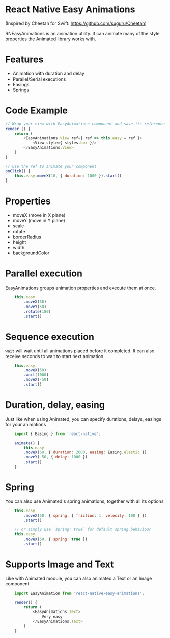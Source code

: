 # React Native Easy Animations
(Inspired by Cheetah for Swift: https://github.com/suguru/Cheetah)

RNEasyAnimations is an animation utility. It can animate many of the style properties the Animated library works with.

# Features
* Animation with duration and delay
* Parallel/Serial executions
* Easings
* Springs

# Code Example
```javascript
// Wrap your view with EasyAnimations component and save its reference
render () {
    return (
        <EasyAnimations.View ref={ ref => this.easy = ref }>
            <View style={ styles.box }/>
        </EasyAnimations.View>
    )
}

// Use the ref to animate your component
onClick() {
    this.easy.moveX(10, { duration: 1000 }).start()
}
```

# Properties

* moveX (move in X plane)
* moveY (move in Y plane)
* scale
* rotate
* borderRadius
* height
* width
* backgroundColor

# Parallel execution
EasyAnimations groups animation properties and execute them at once.

```javascript
    this.easy
        .moveX(50)
        .moveY(50)
        .rotate(180)
        .start()
```

# Sequence execution
`wait` will wait until all animations placed before it completed. It can also receive seconds to wait to start next animation.

```javascript
    this.easy
        .moveX(50)
        .wait(1000)
        .moveX(-50)
        .start()
```

# Duration, delay, easing
Just like when using Animated, you can specify durations, delays, easings for your animations

```javascript
    import { Easing } from 'react-native';

    animate() {
        this.easy
        .moveX(50, { duration: 2000, easing: Easing.elastic })
        .moveY(-50, { delay: 1000 })
        .start()
    }
```

# Spring
You can also use Animated's spring animations, together with all its options

```javascript
    this.easy
        .moveX(50, { spring: { friction: 1, velocity: 100 } })
        .start()
        
    // or simply use `spring: true` for default spring behaviour
    this.easy
        .moveX(50, { spring: true })
        .start()
```

# Supports Image and Text
Like with Animated module, you can also animated a Text or an Image component

```javascript
    import EasyAnimation from 'react-native-easy-animations';

    render() {
        return (
            <EasyAnimations.Text>
                Very easy
            </EasyAnimations.Text>
        )
    }
```
